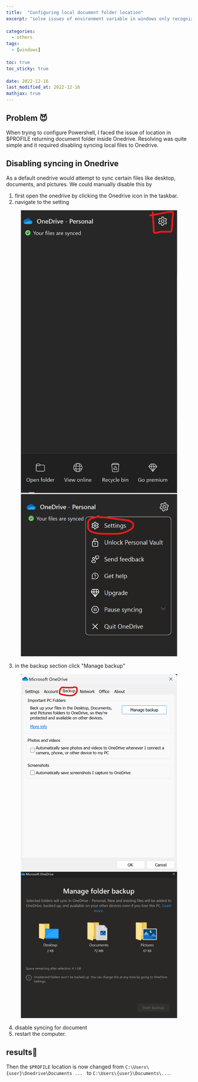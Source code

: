 ```yaml
---
title:  "Configuring local document folder location"
excerpt: "solve issues of environment variable in windows only recognizing documents folder in onedrive"

categories:
  - others
tags:
  - [windows]

toc: true
toc_sticky: true

date: 2022-12-16
last_modified_at: 2022-12-16
mathjax: true
---
```


## Problem 😈
When trying to configure Powershell, I faced the issue of location in $PROFILE returning document folder inside Onedrive. Resolving was quite simple and it required disabling syncing local files to Onedrive. 

## Disabling syncing in Onedrive
As a default onedrive would attempt to sync certain files like desktop, documents, and pictures. We could manually disable this by 
1. first open the onedrive by clicking the Onedrive icon in the taskbar. 
2. navigate to the setting

<figure class="half">
    <a href="/assets/images/posts/others/2022-12-16-13-47-28.png"><img src="/assets/images/posts/others/2022-12-16-13-47-28.png"></a>
    <a href="/assets/images/posts/others/2022-12-16-13-50-54.png"><img src="/assets/images/posts/others/2022-12-16-13-50-54.png"></a>
</figure>


3. in the backup section click "Manage backup"
<figure class="half">
    <a href="/assets/images/posts/others/2022-12-16-13-52-28.png"><img src="/assets/images/posts/others/2022-12-16-13-52-28.png"></a>
    <a href="/assets/images/posts/others/2022-12-16-13-58-49.png"><img src="/assets/images/posts/others/2022-12-16-13-58-49.png"></a>
</figure>

4. disable syncing for document
5. restart the computer.

## results🤴

Then the `$PROFILE` location is now changed from `C:\Users\{user}\Onedrive\Documents ... ` to `C:\Users\{user}\Documents\...`.